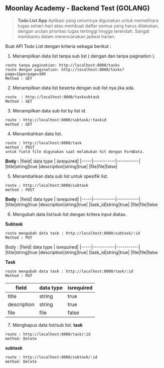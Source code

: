 
## Moonlay Academy - Backend Test (GOLANG)

>**Todo List App**
Aplikasi yang umumnya digunakan untuk memelihara tugas sehari-hari atau membuat daftar semua yang harus dilakukan, dengan urutan prioritas tugas tertinggi hingga terendah. Sangat membantu dalam merencanakan jadwal harian.

Buat API Todo List dengan kriteria sebagai berikut :
1. Menampilkan data list tanpa sub list ( dengan dan tanpa pagination ).
```
route tanpa pagination: http://localhost:8000/tasks
route dengan pagination: http://localhost:8000/tasks?page=1&perpage=100
Method : GET
```
2. Menampilkan data list beserta dengan sub list nya jika ada.
```
route  : http://localhost:8000/tasksubtask
Method : GET
```
3. Menampilkan data sub list by list id.
```
route : http://localhost:8000/subtask/:taskid
method : GET
```
4. Menambahkan data list.
```
route : http://localhost:8000/task
method : POST
untuk field file digunakan saat melakukan hit dengan FormData.
```
**Body :**
|field| data type | isrequired|
|-----|-----------|-----------|
|title|string|true
|description|string|true|
|file|file|false|

5. Menambahkan data sub list untuk spesifik list.
```
route : http://localhost:8000/subtask
method : POST
```
**Body :**
|field| data type | isrequired|
|-----|-----------|-----------|
|title|string|true
|description|string|true|
|task_id|string|true|
|file|file|false


6. Mengubah data list/sub list dengan kritera input diatas.

**Subtask**
```
route mengubah data task : http://localhost:8000/subtask/:id
Method : PUT
```
Body :
|field| data type | isrequired|
|-----|-----------|-----------|
|title|string|true
|description|string|true|
|task_id|string|true|
|file|file|false

**Task**
```
route mengubah data task : http://localhost:8000/task/:id
Method : PUT
```
|field| data type | isrequired|
|-----|-----------|-----------|
|title|string|true
|description|string|true|
|file|file|false

7. Menghapus data list/sub list.
**task**
```
route : http://localhost:8000/task/:id
method: Delete
```
**subtask**
```
route : http://localhost:8000/subtask/:id
method: Delete
```
